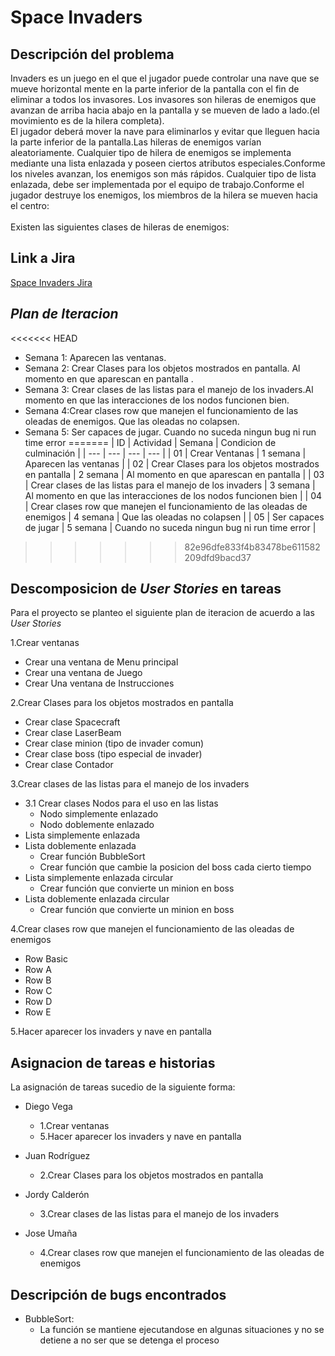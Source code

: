 # Space Invaders
## Descripción del problema
Invaders es un juego en el que el jugador puede controlar una nave que se mueve horizontal mente en la parte inferior de la pantalla con el fin de eliminar a todos los invasores. Los invasores son hileras de enemigos que avanzan de arriba hacia abajo en la pantalla y se mueven de lado a lado.(el movimiento es de la hilera completa).<br/>El jugador deberá mover la nave para eliminarlos y evitar que lleguen hacia la parte inferior de la pantalla.Las hileras de enemigos varían aleatoriamente. Cualquier tipo de hilera de enemigos se implementa mediante una lista enlazada y poseen ciertos atributos especiales.Conforme los niveles avanzan, los enemigos son más rápidos. Cualquier tipo de lista enlazada, debe ser implementada por el equipo de trabajo.Conforme el jugador destruye los enemigos, los miembros de la hilera se mueven hacia el centro:
<br/><br/>Existen las siguientes clases de hileras de enemigos:

## Link a Jira
[Space Invaders Jira](https://diegovm02.atlassian.net/jira/software/projects/SI/boards/1)

## _Plan de Iteracion_
<<<<<<< HEAD

* Semana 1: Aparecen las ventanas.
* Semana 2: Crear Clases para los objetos mostrados en pantalla. Al momento en que aparescan en pantalla .
* Semana 3: Crear clases de las listas para el manejo de los invaders.Al momento en que las interacciones de los nodos funcionen bien.
* Semana 4:Crear clases row que manejen el funcionamiento de las oleadas de enemigos. Que las oleadas no colapsen.
* Semana 5: Ser capaces de jugar. Cuando no suceda ningun bug ni run time error 
=======
| ID | Actividad | Semana | Condicion de culminación |
| --- | --- | --- | --- |
| 01 | Crear Ventanas |  1 semana | Aparecen las ventanas | 
| 02 | Crear Clases para los objetos mostrados en pantalla | 2 semana | Al momento en que aparescan en pantalla |
| 03 | Crear clases de las listas para el manejo de los invaders | 3 semana | Al momento en que las interacciones de los nodos funcionen bien |
| 04 | Crear clases row que manejen el funcionamiento de las oleadas de enemigos | 4 semana | Que las oleadas no colapsen |
| 05 | Ser capaces de jugar | 5 semana | Cuando no suceda ningun bug ni run time error |
>>>>>>> 82e96dfe833f4b83478be611582209dfd9bacd37

## Descomposicion de  _User Stories_  en tareas
Para el proyecto se planteo el siguiente plan de iteracion de acuerdo a las *User Stories*

1.Crear ventanas
  - Crear una ventana de Menu principal
  - Crear una ventana de Juego
  - Crear Una ventana de Instrucciones

2.Crear Clases para los objetos mostrados en pantalla
  - Crear clase Spacecraft
  - Crear clase LaserBeam
  - Crear clase minion (tipo de invader comun)
  - Crear clase boss (tipo especial de invader)
  - Crear clase Contador

3.Crear clases de las listas para el manejo de los invaders
  - 3.1 Crear clases Nodos para el uso en las listas  
    - Nodo simplemente enlazado 
    - Nodo doblemente enlazado
  - Lista simplemente enlazada
  - Lista doblemente enlazada
    - Crear función BubbleSort
    - Crear función que cambie la posicion del boss cada cierto tiempo
  - Lista simplemente enlazada circular
    - Crear función que convierte un minion en boss
   - Lista doblemente enlazada circular
     - Crear función que convierte un minion en boss

4.Crear clases row que manejen el funcionamiento de las oleadas de enemigos
   - Row Basic
   - Row A
   - Row B
   - Row C
   - Row D
   - Row E

5.Hacer aparecer los invaders y nave en pantalla

## Asignacion de tareas e historias
La asignación de tareas sucedio de la siguiente forma:

- Diego Vega
  * 1.Crear ventanas
  * 5.Hacer aparecer los invaders y nave en pantalla
    
- Juan Rodríguez 
  *  2.Crear Clases para los objetos mostrados en pantalla
    
- Jordy Calderón
  * 3.Crear clases de las listas para el manejo de los invaders
    
- Jose Umaña
  * 4.Crear clases row que manejen el funcionamiento de las oleadas de enemigos
    
## Descripción de bugs encontrados
- BubbleSort:
  - La función se mantiene ejecutandose en algunas situaciones y no se detiene a no ser que se detenga el proceso
    
